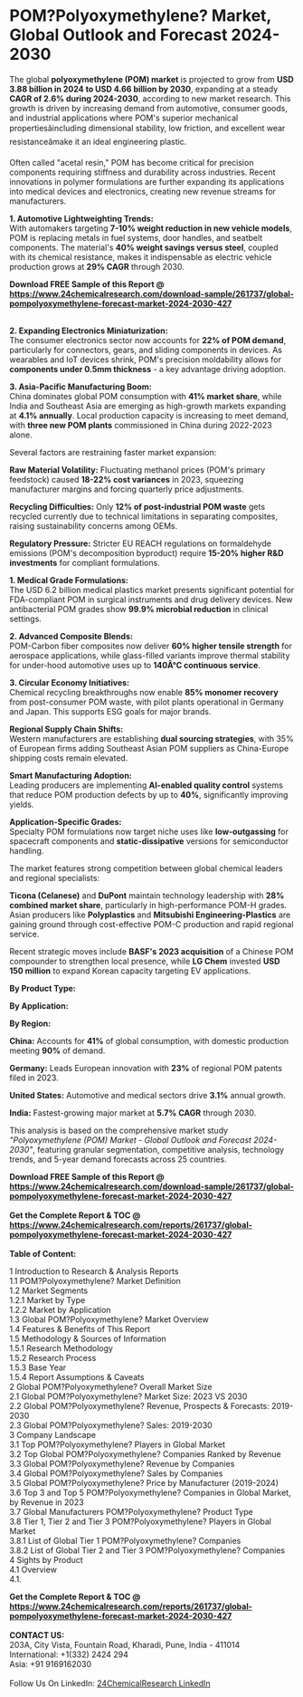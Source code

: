 <h1>POM?Polyoxymethylene? Market, Global Outlook and Forecast 2024-2030</h1><p>The global <strong>polyoxymethylene (POM) market</strong> is projected to grow from <strong>USD 3.88 billion in 2024 to USD 4.66 billion by 2030</strong>, expanding at a steady <strong>CAGR of 2.6% during 2024-2030</strong>, according to new market research. This growth is driven by increasing demand from automotive, consumer goods, and industrial applications where POM's superior mechanical propertiesâincluding dimensional stability, low friction, and excellent wear resistanceâmake it an ideal engineering plastic.</p><p>Often called "acetal resin," POM has become critical for precision components requiring stiffness and durability across industries. Recent innovations in polymer formulations are further expanding its applications into medical devices and electronics, creating new revenue streams for manufacturers.</p><p><strong>1. Automotive Lightweighting Trends:</strong><br>
With automakers targeting <strong>7-10% weight reduction in new vehicle models</strong>, POM is replacing metals in fuel systems, door handles, and seatbelt components. The material's <strong>40% weight savings versus steel</strong>, coupled with its chemical resistance, makes it indispensable as electric vehicle production grows at <strong>29% CAGR</strong> through 2030.</p><div><b>Download FREE Sample of this Report @ 
            <a href="https://www.24chemicalresearch.com/download-sample/261737/global-pompolyoxymethylene-forecast-market-2024-2030-427">
            https://www.24chemicalresearch.com/download-sample/261737/global-pompolyoxymethylene-forecast-market-2024-2030-427</a></b></div><br><p><strong>2. Expanding Electronics Miniaturization:</strong><br>
The consumer electronics sector now accounts for <strong>22% of POM demand</strong>, particularly for connectors, gears, and sliding components in devices. As wearables and IoT devices shrink, POM's precision moldability allows for <strong>components under 0.5mm thickness</strong> - a key advantage driving adoption.</p><p><strong>3. Asia-Pacific Manufacturing Boom:</strong><br>
China dominates global POM consumption with <strong>41% market share</strong>, while India and Southeast Asia are emerging as high-growth markets expanding at <strong>4.1% annually</strong>. Local production capacity is increasing to meet demand, with <strong>three new POM plants</strong> commissioned in China during 2022-2023 alone.</p><p>Several factors are restraining faster market expansion:</p><p><strong>Raw Material Volatility:</strong> Fluctuating methanol prices (POM's primary feedstock) caused <strong>18-22% cost variances</strong> in 2023, squeezing manufacturer margins and forcing quarterly price adjustments.</p><p><strong>Recycling Difficulties:</strong> Only <strong>12% of post-industrial POM waste</strong> gets recycled currently due to technical limitations in separating composites, raising sustainability concerns among OEMs.</p><p><strong>Regulatory Pressure:</strong> Stricter EU REACH regulations on formaldehyde emissions (POM's decomposition byproduct) require <strong>15-20% higher R&amp;D investments</strong> for compliant formulations.</p><p><strong>1. Medical Grade Formulations:</strong><br>
The USD 6.2 billion medical plastics market presents significant potential for FDA-compliant POM in surgical instruments and drug delivery devices. New antibacterial POM grades show <strong>99.9% microbial reduction</strong> in clinical settings.</p><p><strong>2. Advanced Composite Blends:</strong><br>
POM-Carbon fiber composites now deliver <strong>60% higher tensile strength</strong> for aerospace applications, while glass-filled variants improve thermal stability for under-hood automotive uses up to <strong>140Â°C continuous service</strong>.</p><p><strong>3. Circular Economy Initiatives:</strong><br>
Chemical recycling breakthroughs now enable <strong>85% monomer recovery</strong> from post-consumer POM waste, with pilot plants operational in Germany and Japan. This supports ESG goals for major brands.</p><p><strong>Regional Supply Chain Shifts:</strong><br>
	Western manufacturers are establishing <strong>dual sourcing strategies</strong>, with 35% of European firms adding Southeast Asian POM suppliers as China-Europe shipping costs remain elevated.</p><p><strong>Smart Manufacturing Adoption:</strong><br>
	Leading producers are implementing <strong>AI-enabled quality control</strong> systems that reduce POM production defects by up to <strong>40%</strong>, significantly improving yields.</p><p><strong>Application-Specific Grades:</strong><br>
	Specialty POM formulations now target niche uses like <strong>low-outgassing</strong> for spacecraft components and <strong>static-dissipative</strong> versions for semiconductor handling.</p><p>The market features strong competition between global chemical leaders and regional specialists:</p><p><strong>Ticona (Celanese)</strong> and <strong>DuPont</strong> maintain technology leadership with <strong>28% combined market share</strong>, particularly in high-performance POM-H grades. Asian producers like <strong>Polyplastics</strong> and <strong>Mitsubishi Engineering-Plastics</strong> are gaining ground through cost-effective POM-C production and rapid regional service.</p><p>Recent strategic moves include <strong>BASF's 2023 acquisition</strong> of a Chinese POM compounder to strengthen local presence, while <strong>LG Chem</strong> invested <strong>USD 150 million</strong> to expand Korean capacity targeting EV applications.</p><p><strong>By Product Type:</strong></p><p><strong>By Application:</strong></p><p><strong>By Region:</strong></p><p><strong>China:</strong> Accounts for <strong>41%</strong> of global consumption, with domestic production meeting <strong>90%</strong> of demand.</p><p><strong>Germany:</strong> Leads European innovation with <strong>23%</strong> of regional POM patents filed in 2023.</p><p><strong>United States:</strong> Automotive and medical sectors drive <strong>3.1%</strong> annual growth.</p><p><strong>India:</strong> Fastest-growing major market at <strong>5.7% CAGR</strong> through 2030.</p><p>This analysis is based on the comprehensive market study <em>"Polyoxymethylene (POM) Market - Global Outlook and Forecast 2024-2030"</em>, featuring granular segmentation, competitive analysis, technology trends, and 5-year demand forecasts across 25 countries.</p><div><b>Download FREE Sample of this Report @ 
            <a href="https://www.24chemicalresearch.com/download-sample/261737/global-pompolyoxymethylene-forecast-market-2024-2030-427">
            https://www.24chemicalresearch.com/download-sample/261737/global-pompolyoxymethylene-forecast-market-2024-2030-427</a></b></div><br><div><b>Get the Complete Report & TOC @ 
            <a href="https://www.24chemicalresearch.com/reports/261737/global-pompolyoxymethylene-forecast-market-2024-2030-427">
            https://www.24chemicalresearch.com/reports/261737/global-pompolyoxymethylene-forecast-market-2024-2030-427</a></b></div><br>
            <b>Table of Content:</b><p>1 Introduction to Research & Analysis Reports<br />
    1.1 POM?Polyoxymethylene? Market Definition<br />
    1.2 Market Segments<br />
        1.2.1 Market by Type<br />
        1.2.2 Market by Application<br />
    1.3 Global POM?Polyoxymethylene? Market Overview<br />
    1.4 Features & Benefits of This Report<br />
    1.5 Methodology & Sources of Information<br />
        1.5.1 Research Methodology<br />
        1.5.2 Research Process<br />
        1.5.3 Base Year<br />
        1.5.4 Report Assumptions & Caveats<br />
2 Global POM?Polyoxymethylene? Overall Market Size<br />
    2.1 Global POM?Polyoxymethylene? Market Size: 2023 VS 2030<br />
    2.2 Global POM?Polyoxymethylene? Revenue, Prospects & Forecasts: 2019-2030<br />
    2.3 Global POM?Polyoxymethylene? Sales: 2019-2030<br />
3 Company Landscape<br />
    3.1 Top POM?Polyoxymethylene? Players in Global Market<br />
    3.2 Top Global POM?Polyoxymethylene? Companies Ranked by Revenue<br />
    3.3 Global POM?Polyoxymethylene? Revenue by Companies<br />
    3.4 Global POM?Polyoxymethylene? Sales by Companies<br />
    3.5 Global POM?Polyoxymethylene? Price by Manufacturer (2019-2024)<br />
    3.6 Top 3 and Top 5 POM?Polyoxymethylene? Companies in Global Market, by Revenue in 2023<br />
    3.7 Global Manufacturers POM?Polyoxymethylene? Product Type<br />
    3.8 Tier 1, Tier 2 and Tier 3 POM?Polyoxymethylene? Players in Global Market<br />
        3.8.1 List of Global Tier 1 POM?Polyoxymethylene? Companies<br />
        3.8.2 List of Global Tier 2 and Tier 3 POM?Polyoxymethylene? Companies<br />
4 Sights by Product<br />
    4.1 Overview<br />
        4.1.</p><div><b>Get the Complete Report & TOC @ 
            <a href="https://www.24chemicalresearch.com/reports/261737/global-pompolyoxymethylene-forecast-market-2024-2030-427">
            https://www.24chemicalresearch.com/reports/261737/global-pompolyoxymethylene-forecast-market-2024-2030-427</a></b></div><br><b>CONTACT US:</b><br>
            203A, City Vista, Fountain Road, Kharadi, Pune, India - 411014<br>
            International: +1(332) 2424 294<br>
            Asia: +91 9169162030 <br><br>
            Follow Us On LinkedIn: <a href="https://www.linkedin.com/company/24chemicalresearch/">24ChemicalResearch LinkedIn</a>